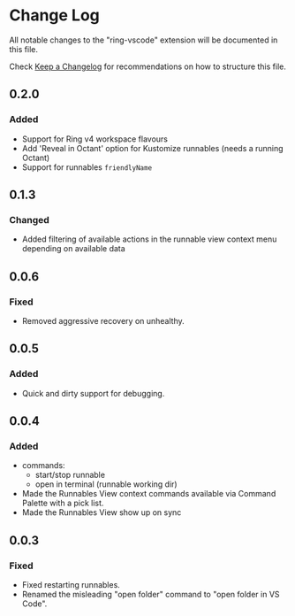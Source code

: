 # Change Log

All notable changes to the "ring-vscode" extension will be documented in this file.

Check [Keep a Changelog](http://keepachangelog.com/) for recommendations on how to structure this file.

## 0.2.0

### Added
- Support for Ring v4 workspace flavours
- Add 'Reveal in Octant' option for Kustomize runnables (needs a running Octant)
- Support for runnables `friendlyName`

## 0.1.3
### Changed
- Added filtering of available actions in the runnable view context menu depending on available data

## 0.0.6
### Fixed
- Removed aggressive recovery on unhealthy.

## 0.0.5
### Added
- Quick and dirty support for debugging.

## 0.0.4
### Added
- commands:
  - start/stop runnable
  - open in terminal (runnable working dir)
- Made the Runnables View context commands available via Command Palette with a pick list.
- Made the Runnables View show up on sync
 
## 0.0.3
### Fixed
- Fixed restarting runnables.
- Renamed the misleading "open folder" command to "open folder in VS Code".
